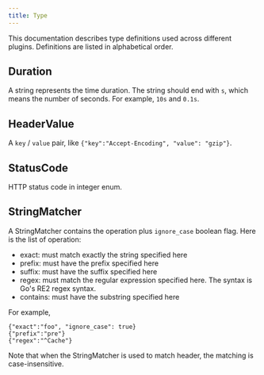```yaml
---
title: Type
---
```


This documentation describes type definitions used across different plugins. Definitions are listed in alphabetical order.

## Duration

A string represents the time duration. The string should end with `s`, which means the number of seconds. For example, `10s` and `0.1s`.

## HeaderValue

A `key` / `value` pair, like `{"key":"Accept-Encoding", "value": "gzip"}`.

## StatusCode

HTTP status code in integer enum.

## StringMatcher

A StringMatcher contains the operation plus `ignore_case` boolean flag. Here is the list of operation:

* exact: must match exactly the string specified here
* prefix: must have the prefix specified here
* suffix: must have the suffix specified here
* regex: must match the regular expression specified here. The syntax is Go's RE2 regex syntax.
* contains: must have the substring specified here

For example,

```
{"exact":"foo", "ignore_case": true}
{"prefix":"pre"}
{"regex":"^Cache"}
```

Note that when the StringMatcher is used to match header, the matching is case-insensitive.
